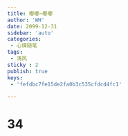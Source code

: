 ```yaml
---
title: 嘟嘟~嘟嘟
author: 'WH'
date: 2099-12-31
sidebar: 'auto'
categories:
 - 心情随笔
tags:
 - 清风
sticky : 2
publish: true
keys:
 - 'fefdbc7fe15de2fa0b3c535cfdcd4fc1'

---
```


# 34

